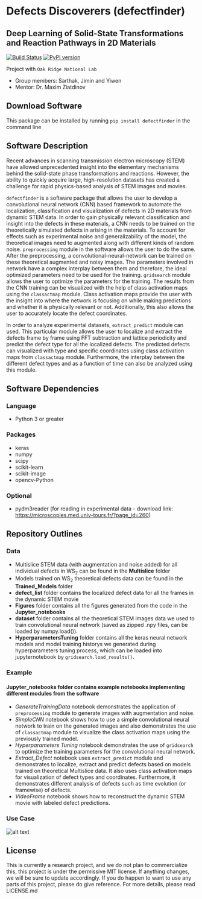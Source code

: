 # Defects Discoverers (defectfinder)
## Deep Learning of Solid-State Transformations and Reaction Pathways in 2D Materials
[![Build Status](https://travis-ci.org/SarthakJariwala/DLSSTRP.svg?branch=master)](https://travis-ci.org/SarthakJariwala/DLSSTRP) [![PyPI version](https://badge.fury.io/py/defectfinder.svg)](https://badge.fury.io/py/defectfinder)

Project with `Oak Ridge National Lab`
* Group members: Sarthak, Jimin and Yiwen
* Mentor: Dr. Maxim Ziatdinov

## Download Software
This package can be installed by running `pip install defectfinder` in the command line

## Software Description
Recent advances in scanning transmission electron microscopy (STEM) have allowed unprecedented insight into the elementary mechanisms behind the solid-state phase transformations and reactions. However, the ability to quickly acquire large, high-resolution datasets has created a challenge for rapid physics-based analysis of STEM images and movies.

`defectfinder` is a software package that allows the user to develop a convolutional neural network (CNN) based framework to automate the localization, classification and visualization of defects in 2D materials from dynamic STEM data. In order to gain physically relevant classification and insight into the defects in these materials, a CNN needs to be trained on the theoretically simulated defects in arising in the materials. To account for effects such as experimental noise and generalizability of the model, the theoretical images need to augmented along with different kinds of random noise. `preprocessing` module in the software allows the user to do the same. After the preprocessing, a convolutional-neural-network can be trained on these theoretical augmented and noisy images. The parameters involved in network have a complex interplay between them and therefore, the ideal optimized parameters need to be used for the training. `gridsearch` module allows the user to optimize the parameters for the training. The results from the CNN training can be visualized with the help of class activation maps using the `classactmap` module. Class activation maps provide the user with the insight into where the network is focusing on while making predictions and whether it is physically relevant or not. Additionally, this also allows the user to accurately locate the defect coordinates.

In order to analyze experimental datasets, `extract_predict` module can used. This particular module allows the user to localize and extract the defects frame by frame using FFT subtraction and lattice periodicity and predict the defect type for all the localized defects. The predicted defects can visualized with type and specific coordinates using class activation maps from `classactmap` module. Furthermore, the interplay between the different defect types and as a function of time can also be analyzed using this module.

## Software Dependencies
### Language
* Python 3 or greater
### Packages
* keras
* numpy
* scipy
* scikit-learn
* scikit-image
* opencv-Python
### Optional
* pydm3reader (for reading in experimental data - download link: https://microscopies.med.univ-tours.fr/?page_id=260)

## Repository Outlines
### Data
* Multislice STEM data (with augmentation and noise added) for all individual defects in WS<sub>2</sub> can be found in the **Multislice** folder
* Models trained on WS<sub>2</sub> theoretical defects data can be found in the **Trained_Models** folder
* **defect_list** folder contains the localized defect data for all the frames in the dynamic STEM movie
* **Figures** folder contains all the figures generated from the code in the **Jupyter_notebooks**
* **dataset** folder contains all the theoretical STEM images data we used to train convolutional neural network (saved as zipped .npy files, can be loaded by numpy.load()).
* **HyperparametersTuning** folder contains all the keras neural network models and model training historys we generated during hyperparameters tuning process, which can be loaded into jupyternotebook by `gridsearch.load_results()`.

### Example
#### **Jupyter_notebooks** folder contains example notebooks implementing different modules from the software
* *GenerateTrainingData* notebook demonstrates the application of `preprocessing` module to generate images with augmentation and noise.
* *SimpleCNN* notebook shows how to use a simple convolutional neural network to train on the generated images and also demonstrates the use of `classactmap` module to visualize the class activation maps using the previously trained model.
* *Hyperparameters Tuning* notebook demonstrates the use of `gridsearch` to optimize the training parameters for the convolutional neural network.
* *Extract_Defect* notebook uses `extract_predict` module and demonstrates to localize, extract and predict defects based on models trained on theoretical Multislice data. It also uses class activation maps for visualization of defect types and coordinates. Furthermore, it demonstrates different analysis of defects such as time evolution (or framewise) of defects.
* *VideoFrame* notebook shows how to reconstruct the dynamic STEM movie with labeled defect predictions.
### Use Case
![alt text](https://github.com/yiwen26/DLSSTRP/blob/master/UseCase/use%20case.png)

## License
This is currently a research project, and we do not plan to commercialize this, this project is under the permissive MIT license. If anything changes, we will be sure to update accordingly. If you do happen to want to use any parts of this project, please do give reference. For more details, please read LICENSE.md
